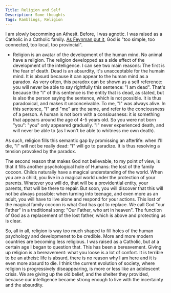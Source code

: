 ```yaml
---
Title: Religion and Self
Description: Some thoughts
Tags: Ramblings, Religion
---
```


I am slowly becomming an Athesit. Before, I was agnotic. 
I was raised as a Catholic in a Catholic family.
[As Feynman put it](https://www.youtube.com/watch?v=YltEym9H0x4), God is "too simple, too connected, too local, too provincial".

- Religion is an avatar of the development of the human mind.
No animal have a religion. 
The religion developped as a side effect of the development of the intelligence.
I can see two main reasons:
The first is the fear of death. Dead is an absurdity, it's unacceptable for the humain mind. 
It is absurd because it can appear to the human mind as a paradox.
As very often, this paradox can be shown as a self reference: you will never be able to say rightfully this sentence: "I am dead".
That's because the "I" of this sentence is the entity that is dead, as stated, but is also the person saying the sentence, which is not possible.
It is thus paradoxical, and makes it unconceivable.
To me, "I" was always alive. In this sentence, "I" and "me" are the same, and refer to the conciousness of a person.
A human is not born with a consiousness: it is something that appears around the age of 4-5 years old.
So you were not born "you": "you" only appeared gradually. 
"I" never experienced death, and will never be able to (as I won't be able to whitness me own death).

As such, religion fills this semantic gap by promissing an afterlife: when I'll die, "I" will not be really dead: "I" will go to paradize.
It is thus resolving a tension provoked by the paradox.

The second reason that makes God not believable, to my point of view, is that it fills another psychological hole of Humans:
the lost of the family cocoon.
Childs naturally have a magical understanding of the world.
When you are a child, you live in a magical world under the protection of your parents.
Whatever you will do, that will be a providential entity, your parents, that will be there to repair.
But soon, you will discover that this will not be always possible: when turning into teenage, and even more as an adult, you will have to live alone and respond for your actions.
This lost of the magical family cocoon is what God has got to replace.
We call God "our Father" in a traditional song: "Our Father, who art in heaven".
The function of God as a replacement of the lost father, which is above and protecting us is clear.

So, all in all, religion is way too much shaped to fill holes of the human psychology and developmenet to be credible.
More and more modern countries are becoming less religious.
I was raised as a Catholic, but at a certain age I began to question that.
This has been a bereavement.
Giving up religion is a bereavement: what you loose is a lot of confort.
It is terrible to be an atheist: life is absurd, there is no reason why I am here and it is even more absurd to die.
I think the current evolution of society, where religion is progressively diseappearing, is more or less like an adolescent crisis.
We are giving up the old belief, and the shelter they provided, because our intelligence became strong enough to live with the incertainty and the absurdity.







